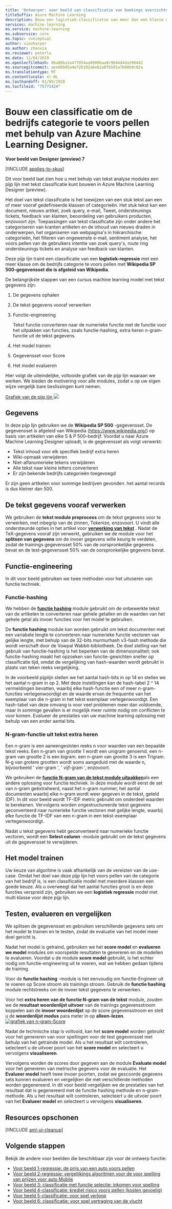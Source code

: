 ```yaml
---
title: 'Ontwerper: voor beeld van classificatie van boekings overzichten'
titleSuffix: Azure Machine Learning
description: Bouw een logistiek-classificatie van meer dan een klasse om de bedrijfs categorie te voors pellen met de Wikipedia SP 500-gegevensset met behulp van Azure Machine Learning Designer.
services: machine-learning
ms.service: machine-learning
ms.subservice: core
ms.topic: conceptual
author: xiaoharper
ms.author: zhanxia
ms.reviewer: peterlu
ms.date: 11/04/2019
ms.openlocfilehash: 06a88ba1e477054aa6080baa9c9644d4da396442
ms.sourcegitcommit: aee08b05a4e72b192a6e62a8fb581a7b08b9c02a
ms.translationtype: MT
ms.contentlocale: nl-NL
ms.lasthandoff: 01/09/2020
ms.locfileid: "75771424"
---
```

# <a name="build-a-classifier-to-predict-company-category-using-azure-machine-learning-designer"></a>Bouw een classificatie om de bedrijfs categorie te voors pellen met behulp van Azure Machine Learning Designer.

**Voor beeld van Designer (preview) 7**

[!INCLUDE [applies-to-skus](../../includes/aml-applies-to-enterprise-sku.md)]

Dit voor beeld laat zien hoe u met behulp van tekst analyse modules een pijp lijn met tekst classificatie kunt bouwen in Azure Machine Learning Designer (preview).

Het doel van tekst classificatie is het toewijzen van een stuk tekst aan een of meer vooraf gedefinieerde klassen of categorieën. Het stuk tekst kan een document, nieuws artikel, zoek query, e-mail, Tweet, ondersteunings tickets, feedback van klanten, beoordeling van gebruikers producten, enzovoort zijn. Toepassingen van tekst classificatie zijn onder andere het categoriseren van kranten artikelen en de inhoud van nieuws draden in onderwerpen, het organiseren van webpagina's in hiërarchische categorieën, het filteren van ongewenste e-mail, sentiment analyse, het voors pellen van de gebruikers intentie van zoek query's, route ring ondersteunings tickets en analyse van feedback van klanten. 

Deze pijp lijn traint een classificatie van een **logistiek-regressie** met een meer klasse om de bedrijfs categorie te voors pellen met **Wikipedia SP 500-gegevensset die is afgeleid van Wikipedia**.  

De belangrijkste stappen van een cursus machine learning model met tekst gegevens zijn:

1. De gegevens ophalen

1. De tekst gegevens vooraf verwerken

1. Functie-engineering

   Tekst functie converteren naar de numerieke functie met de functie voor het uitpakken van functies, zoals functie-hashing, extra heren n-gram-functie uit de tekst gegevens.

1. Het model trainen

1. Gegevensset voor Score

1. Het model evalueren

Hier volgt de uiteindelijke, voltooide grafiek van de pijp lijn waaraan we werken. We bieden de motivering voor alle modules, zodat u op uw eigen wijze vergelijk bare beslissingen kunt nemen.

[Grafiek van de pijp lijn ![](./media/how-to-designer-sample-text-classification/nlp-modules-overall.png)](./media/how-to-designer-sample-text-classification/nlp-modules-overall.png#lightbox)

## <a name="data"></a>Gegevens

In deze pijp lijn gebruiken we de **Wikipedia SP 500** -gegevensset. De gegevensset is afgeleid van Wikipedia (https://www.wikipedia.org/) op basis van artikelen van elke S & P 500-bedrijf. Voordat u naar Azure Machine Learning Designer uploadt, is de gegevensset als volgt verwerkt:

- Tekst inhoud voor elk specifiek bedrijf extra heren
- Wiki-opmaak verwijderen
- Niet-alfanumerieke tekens verwijderen
- Alle tekst naar kleine letters converteren
- Er zijn bekende bedrijfs categorieën toegevoegd

Er zijn geen artikelen voor sommige bedrijven gevonden. het aantal records is dus kleiner dan 500.

## <a name="pre-process-the-text-data"></a>De tekst gegevens vooraf verwerken

We gebruiken de **tekst module preprocess** om de tekst gegevens voor te verwerken, met inbegrip van de zinnen, Tokenize, enzovoort. U vindt alle ondersteunde opties in het artikel voor [**verwerking van tekst**](algorithm-module-reference/preprocess-text.md) . Nadat de TeX-gegevens vooraf zijn verwerkt, gebruiken we de module voor het **splitsen van gegevens** om de invoer gegevens wille keurig te verdelen, zodat de trainings gegevensset 50% van de oorspronkelijke gegevens bevat en de test-gegevensset 50% van de oorspronkelijke gegevens bevat.

## <a name="feature-engineering"></a>Functie-engineering
In dit voor beeld gebruiken we twee methoden voor het uitvoeren van functie techniek.

### <a name="feature-hashing"></a>Functie-hashing
We hebben de [**functie hashing**](algorithm-module-reference/feature-hashing.md) module gebruikt om de onbewerkte tekst van de artikelen te converteren naar gehele getallen en de waarden van het gehele getal als invoer functies voor het model te gebruiken. 

De **functie hashing** module kan worden gebruikt om tekst documenten met een variabele lengte te converteren naar numerieke functie vectoren van gelijke lengte, met behulp van de 32-bits murmurhash v3-hash methode die wordt verschaft door de Vowpal Wabbit-bibliotheek. De doel stelling van het gebruik van functie-hashing is het beperken van de dimensionaliteit; ook functie-hashing maakt het opzoeken van functie-gewichten sneller op classificatie tijd, omdat de vergelijking van hash-waarden wordt gebruikt in plaats van teken reeks vergelijking.

In de voorbeeld pijplijn stellen we het aantal hash-bits in op 14 en stellen we het aantal n-gram in op 2. Met deze instellingen kan de hash-tabel 2 ^ 14 vermeldingen bevatten, waarbij elke hash-functie een of meer n-gram-functies vertegenwoordigt en de waarde ervan de frequentie van het exemplaar van die n-gram in het tekst exemplaar vertegenwoordigt. Een hash-tabel van deze omvang is voor veel problemen meer dan voldoende, maar in sommige gevallen is er mogelijk meer ruimte nodig om conflicten te voor komen. Evalueer de prestaties van uw machine learning oplossing met behulp van een ander aantal bits. 

### <a name="extract-n-gram-feature-from-text"></a>N-gram-functie uit tekst extra heren

Een n-gram is een aaneengesloten reeks n voor waarden van een bepaalde tekst reeks. Een n-gram van grootte 1 wordt een unigram genoemd. een n-gram van grootte 2 is een bigram. een n-gram van grootte 3 is een Trigram. N-g van grotere grootten wordt soms aangeduid met de waarde n, bijvoorbeeld ' vier-gram ', ' vijf-gram ', enzovoort.

We gebruiken de [**functie N-gram van de tekst module uitpakken**](algorithm-module-reference/extract-n-gram-features-from-text.md)als een andere oplossing voor functie techniek. In deze module wordt eerst de set van n-gram geëxtraheerd, naast het n-gram nummer, het aantal documenten waarbij elke n-gram wordt weer gegeven in de tekst, geteld (DF). In dit voor beeld wordt TF-IDF metric gebruikt om onderdeel waarden te berekenen. Vervolgens worden ongestructureerde tekst gegevens geconverteerd naar numerieke functie vectoren met gelijke lengte, waarbij elke functie de TF-IDF van een n-gram in een tekst-exemplaar vertegenwoordigt.

Nadat u tekst gegevens hebt geconverteerd naar numerieke functie vectoren, wordt een **Select column** -module gebruikt om de tekst gegevens uit de gegevensset te verwijderen. 

## <a name="train-the-model"></a>Het model trainen

Uw keuze van algoritme is vaak afhankelijk van de vereisten van de use-case. Omdat het doel van deze pijp lijn het voors pellen van de categorie van het bedrijf is, is een classificatie model met meerdere klassen een goede keuze. Als u overweegt dat het aantal functies groot is en deze functies verspreid zijn, gebruiken we een **logistiek regressie** model met multi klasse voor deze pijp lijn.

## <a name="test-evaluate-and-compare"></a>Testen, evalueren en vergelijken

 We splitsen de gegevensset en gebruiken verschillende gegevens sets om het model te trainen en te testen, zodat de evaluatie van het model meer doel gericht is.

Nadat het model is getraind, gebruiken we het **score model** en **evalueren we model** modules om voorspelde resultaten te genereren en de modellen te evalueren. Voordat u de module **score model** gebruikt, is het echter nodig om functie-engineering uit te voeren, wat we hebben gedaan tijdens de training. 

Voor de **functie hashing** -module is het eenvoudig om functie-Engineer uit te voeren op Score stroom als trainings stroom. Gebruik de **functie hashing** module rechtstreeks om de invoer tekst gegevens te verwerken.

Voor het **extra heren van de functie N-gram van de tekst** module, zouden we de **resultaat woordenlijst uitvoer** van de trainings gegevensstroom koppelen aan de **invoer woordenlijst** op de score gegevensstroom en stelt u de **woordenlijst modus** para meter in op **alleen-lezen**.
[![grafiek van n-gram-Score](./media/how-to-designer-sample-text-classification/n-gram.png)](./media/how-to-designer-sample-text-classification/n-gram.png)

Nadat de technische stap is voltooid, kan het **score model** worden gebruikt voor het genereren van voor spellingen voor de test gegevensset met behulp van het getrainde model. Als u het resultaat wilt controleren, selecteert u de uitvoer poort van het **score model** en selecteert u vervolgens **visualiseren**.

Vervolgens worden de scores door gegeven aan de module **Evaluate model** voor het genereren van metrische gegevens voor de evaluatie. Het **Evalueer model** heeft twee invoer poorten, zodat we gescoorde gegevens sets kunnen evalueren en vergelijken die met verschillende methoden worden gegenereerd. In dit voor beeld vergelijken we de prestaties van het resultaat dat is gegenereerd met de functie hashing methode en n-gram-methode.
Als u het resultaat wilt controleren, selecteert u de uitvoer poort van het **Evalueer model** en selecteert u vervolgens **visualiseren**.

## <a name="clean-up-resources"></a>Resources opschonen

[!INCLUDE [aml-ui-cleanup](../../includes/aml-ui-cleanup.md)]

## <a name="next-steps"></a>Volgende stappen

Bekijk de andere voor beelden die beschikbaar zijn voor de ontwerp functie:
- [Voor beeld 1-regressie: de prijs van een auto voors pellen](how-to-designer-sample-regression-automobile-price-basic.md)
- [Voor beeld 2-regressie: vergelijkings algoritmen voor de voor spelling van prijzen voor auto Mobile](how-to-designer-sample-regression-automobile-price-compare-algorithms.md)
- [Voor beeld 3: classificatie met functie selectie: inkomen voor spelling](how-to-designer-sample-classification-predict-income.md)
- [Voor beeld 4-classificatie: krediet risico voors pellen (kosten gevoelig)](how-to-designer-sample-classification-credit-risk-cost-sensitive.md)
- [Voor beeld 5-classificatie: voor spel verloop](how-to-designer-sample-classification-churn.md)
- [Voor beeld 6: classificatie: voor spel vertraging van de vlucht](how-to-designer-sample-classification-flight-delay.md)
